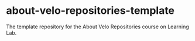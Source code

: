 # about-velo-repositories-template
The template repository for the About Velo Repositories course on Learning Lab.
